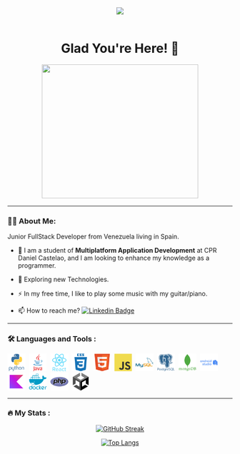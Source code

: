 <div id="header" align="center">
  <img src="https://media.giphy.com/media/M9gbBd9nbDrOTu1Mqx/giphy.gif" width="100"/>
  </br>
  <img src="https://komarev.com/ghpvc/?username=PPAGabriel&style=flat-square&color=blue" alt=""/>
  
  # Glad You're Here! 👋

  <div align="center">
    
  <img src="https://media.giphy.com/media/lr1QZ7prMwwkqSSVLa/giphy.gif" width="350" height="300"/>
</div>
  
</div>

---

  ### 👨‍💻 About Me:
  
  Junior FullStack Developer from Venezuela living in Spain.
  
  - :telescope: I am a student of **Multiplatform Application Development** at CPR Daniel Castelao, and I am looking to enhance my knowledge as a programmer.

- :seedling: Exploring new Technologies.

- :zap: In my free time, I like to play some music with my guitar/piano.
  
- :mailbox: How to reach me? [![Linkedin Badge](https://img.shields.io/badge/-GabrielPPA-blue?style=flat&logo=Linkedin&logoColor=white)](https://www.linkedin.com/in/gabrielppa/)

---

### :hammer_and_wrench: Languages and Tools :

<div>
  <img src="https://github.com/devicons/devicon/blob/master/icons/python/python-original-wordmark.svg" title="Python" alt="Python" width="40" height="40"/>&nbsp;
  <img src="https://github.com/devicons/devicon/blob/master/icons/java/java-original-wordmark.svg" title="Java" alt="Java" width="40" height="40"/>&nbsp;
  <img src="https://github.com/devicons/devicon/blob/master/icons/react/react-original-wordmark.svg" title="React" alt="React" width="40" height="40"/>&nbsp;
  <img src="https://github.com/devicons/devicon/blob/master/icons/css3/css3-plain-wordmark.svg"  title="CSS3" alt="CSS" width="40" height="40"/>&nbsp;
  <img src="https://github.com/devicons/devicon/blob/master/icons/html5/html5-original.svg" title="HTML5" alt="HTML" width="40" height="40"/>&nbsp;
  <img src="https://github.com/devicons/devicon/blob/master/icons/javascript/javascript-original.svg" title="JavaScript" alt="JavaScript" width="40" height="40"/>&nbsp;
  <img src="https://github.com/devicons/devicon/blob/master/icons/mysql/mysql-original-wordmark.svg" title="MySQL"  alt="MySQL" width="40" height="40"/>&nbsp;
  <img src="https://github.com/devicons/devicon/blob/master/icons/postgresql/postgresql-plain-wordmark.svg" title="PostgreSQL"  alt="PostgreSQL" width="40" height="40"/>&nbsp;
  <img src="https://github.com/devicons/devicon/blob/master/icons/mongodb/mongodb-plain-wordmark.svg" title="MongoDB"  alt="MongoDB" width="40" height="40"/>&nbsp;
  <img src="https://github.com/devicons/devicon/blob/master/icons/androidstudio/androidstudio-plain-wordmark.svg" title="Android"  alt="Android" width="40" height="40"/>&nbsp;
  <img src="https://github.com/devicons/devicon/blob/master/icons/kotlin/kotlin-original.svg" title="Kotlin"  alt="Kotlin" width="40" height="40"/>&nbsp;
  <img src="https://github.com/devicons/devicon/blob/master/icons/docker/docker-plain-wordmark.svg" title="Docker"  alt="Docker" width="40" height="40"/>&nbsp;
  <img src="https://github.com/devicons/devicon/blob/master/icons/php/php-original.svg" title="PHP"  alt="PHP" width="40" height="40"/>&nbsp;
  <img src="https://github.com/devicons/devicon/blob/master/icons/unity/unity-original.svg" title="Unity"  alt="Unity" width="40" height="40"/>&nbsp;
</div>

---

### :fire: My Stats :

<div align=center>

[![GitHub Streak](http://github-readme-streak-stats.herokuapp.com?user=PPAGabriel&theme=dark&background=000000)](https://git.io/streak-stats)

[![Top Langs](https://github-readme-stats.vercel.app/api/top-langs/?username=PPAGabriel&layout=compact&theme=vision-friendly-dark)](https://github.com/anuraghazra/github-readme-stats)
  
</div>

